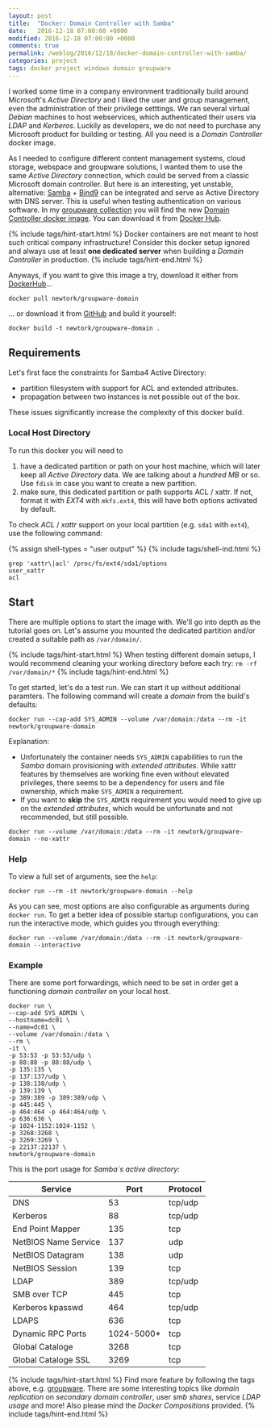 ```yaml
---
layout: post
title:  "Docker: Domain Controller with Samba"
date:   2016-12-18 07:00:00 +0000
modified: 2016-12-18 07:00:00 +0000 
comments: true
permalink: /weblog/2016/12/18/docker-domain-controller-with-samba/
categories: project 
tags: docker project windows domain groupware
---
```


I worked some time in a company environment traditionally build around Microsoft's *Active Directory* and I liked the user and group management, even the administration of their privilege setttings. We ran several virtual *Debian* machines to host webservices, which authenticated their users via *LDAP* and *Kerberos*. Luckily as developers, we do not need to purchase any Microsoft product for building or testing. All you need is a *Domain Controller* docker image.


<!--more-->

As I needed to configure different content management systems, cloud storage, webspace and groupware solutions, I wanted them to use the same *Active Directory* connection, which could be served from a classic Microsoft domain controller. But here is an interesting, yet unstable, alternative: [Samba][samba] + [Bind9][bind9] can be integrated and serve as Active Directory with DNS server. This is useful when testing authentication on various software. In my [groupware collection][github-main] you will find the new [Domain Controller docker image][github-domain]. You can download it from [Docker Hub][dockerhub].



{% include tags/hint-start.html %}
Docker containers are not meant to host such critical company infrastructure! Consider this docker setup ignored and always use at least **one dedicated server** when building a *Domain Controller* in production.
{% include tags/hint-end.html %}


Anyways, if you want to give this image a try, download it either from [DockerHub][dockerhub]...

```
docker pull newtork/groupware-domain
```

... or download it from [GitHub][github-domain] and build it yourself:

```
docker build -t newtork/groupware-domain .
```



## Requirements

Let's first face the constraints for Samba4 Active Directory:

 - partition filesystem with support for ACL and extended attributes.
 - propagation between two instances is not possible out of the box.

These issues significantly increase the complexity of this docker build.

### Local Host Directory

To run this docker you will need to

 1. have a dedicated partition or path on your host machine, which will later keep all *Active Directory* data. We are talking about a *hundred MB* or so. Use `fdisk` in case you want to create a new partition.
 1. make sure, this dedicated partition or path supports ACL / xattr. If not, format it with *EXT4* with `mkfs.ext4`, this will have both options activated by default.

To check *ACL* / *xattr* support on your local partition (e.g. `sda1` with `ext4`), use the following command:


{% assign shell-types = "user output" %}
{% include tags/shell-ind.html %}
```
grep 'xattr\|acl' /proc/fs/ext4/sda1/options
user_xattr
acl
```

## Start

There are multiple options to start the image with. We'll go into depth as the tutorial goes on. Let's assume you mounted the dedicated partition and/or created a suitable path as `/var/domain/`.



{% include tags/hint-start.html %}
When testing different domain setups, I would recommend cleaning your working directory before each try: `rm -rf /var/domain/*`
{% include tags/hint-end.html %}



To get started, let's do a test run. We can start it up without additional paramters. The following command will create a *domain* from the build's defaults:

```
docker run --cap-add SYS_ADMIN --volume /var/domain:/data --rm -it newtork/groupware-domain
```

Explanation:

 - Unfortunately the container needs `SYS_ADMIN` capabilities to run the *Samba* domain provisioning with *extended attributes*. While xattr features by themselves are working fine even without elevated privileges, there seems to be a dependency for users and file ownership, which make `SYS_ADMIN` a requirement.
 - If you want to **skip** the `SYS_ADMIN` requirement you would need to give up on the *extended attributes*, which would be unfortunate and not recommended, but still possible.

```
docker run --volume /var/domain:/data --rm -it newtork/groupware-domain --no-xattr
```

### Help

To view a full set of arguments, see the `help`:

```
docker run --rm -it newtork/groupware-domain --help
```

As you can see, most options are also configurable as arguments during `docker run`. To get a better idea of possible startup configurations, you can run the interactive mode, which guides you through everything:

```
docker run --volume /var/domain:/data --rm -it newtork/groupware-domain --interactive
```


### Example

There are some port forwardings, which need to be set in order get a functioning *domain controller* on your local host.

```
docker run \
--cap-add SYS_ADMIN \
--hostname=dc01 \
--name=dc01 \
--volume /var/domain:/data \
--rm \
-it \
-p 53:53 -p 53:53/udp \
-p 88:88 -p 88:88/udp \
-p 135:135 \
-p 137:137/udp \
-p 138:138/udp \
-p 139:139 \
-p 389:389 -p 389:389/udp \
-p 445:445 \
-p 464:464 -p 464:464/udp \
-p 636:636 \
-p 1024-1152:1024-1152 \
-p 3268:3268 \
-p 3269:3269 \
-p 22137:22137 \
newtork/groupware-domain
```

This is the port usage for *Samba`s active directory*:


| Service | Port | Protocol |
|---|---|---|
| DNS | 53 | tcp/udp |
| Kerberos | 88 | tcp/udp |
| End Point Mapper | 135 | tcp |
| NetBIOS Name Service | 137 | udp |
| NetBIOS Datagram | 138 | udp |
| NetBIOS Session | 139 | tcp |
| LDAP | 389 | tcp/udp |
| SMB over TCP | 445 | tcp |
| Kerberos kpasswd | 464 | tcp/udp |
| LDAPS | 636 | tcp |
| Dynamic RPC Ports | 1024-5000* | tcp |
| Global Cataloge | 3268 | tcp |
| Global Cataloge SSL | 3269 | tcp |



{% include tags/hint-start.html %}
Find more feature by following the tags above, e.g. [groupware][more]. There are some interesting topics like *domain replication* on *secondary domain controller*, user *smb shares*, service *LDAP usage* and more! Also please mind the *Docker Compositions* provided.
{% include tags/hint-end.html %}



[bind9]: https://wiki.debian.org/Bind9
[samba]: https://wiki.samba.org/index.php/Main_Page
[more]: /tag/groupware/
[github-main]: https://github.com/newtork/docker-groupware
[github-domain]: https://github.com/newtork/docker-groupware-domain
[dockerhub]: https://hub.docker.com/r/newtork/groupware-domain/